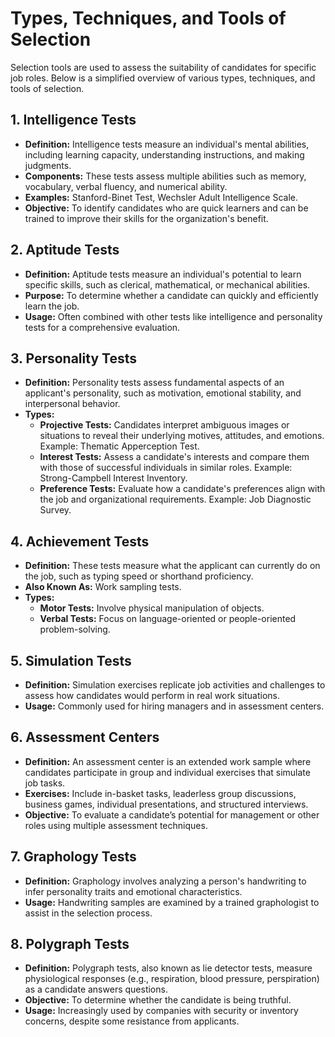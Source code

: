 # Types, Techniques, and Tools of Selection

Selection tools are used to assess the suitability of candidates for specific job roles. Below is a simplified overview of various types, techniques, and tools of selection.

## 1. Intelligence Tests

- **Definition:** Intelligence tests measure an individual's mental abilities, including learning capacity, understanding instructions, and making judgments.
- **Components:** These tests assess multiple abilities such as memory, vocabulary, verbal fluency, and numerical ability.
- **Examples:** Stanford-Binet Test, Wechsler Adult Intelligence Scale.
- **Objective:** To identify candidates who are quick learners and can be trained to improve their skills for the organization's benefit.

## 2. Aptitude Tests

- **Definition:** Aptitude tests measure an individual's potential to learn specific skills, such as clerical, mathematical, or mechanical abilities.
- **Purpose:** To determine whether a candidate can quickly and efficiently learn the job.
- **Usage:** Often combined with other tests like intelligence and personality tests for a comprehensive evaluation.

## 3. Personality Tests

- **Definition:** Personality tests assess fundamental aspects of an applicant's personality, such as motivation, emotional stability, and interpersonal behavior.
- **Types:**
  - **Projective Tests:** Candidates interpret ambiguous images or situations to reveal their underlying motives, attitudes, and emotions. Example: Thematic Apperception Test.
  - **Interest Tests:** Assess a candidate's interests and compare them with those of successful individuals in similar roles. Example: Strong-Campbell Interest Inventory.
  - **Preference Tests:** Evaluate how a candidate's preferences align with the job and organizational requirements. Example: Job Diagnostic Survey.

## 4. Achievement Tests

- **Definition:** These tests measure what the applicant can currently do on the job, such as typing speed or shorthand proficiency.
- **Also Known As:** Work sampling tests.
- **Types:**
  - **Motor Tests:** Involve physical manipulation of objects.
  - **Verbal Tests:** Focus on language-oriented or people-oriented problem-solving.

## 5. Simulation Tests

- **Definition:** Simulation exercises replicate job activities and challenges to assess how candidates would perform in real work situations.
- **Usage:** Commonly used for hiring managers and in assessment centers.

## 6. Assessment Centers

- **Definition:** An assessment center is an extended work sample where candidates participate in group and individual exercises that simulate job tasks.
- **Exercises:** Include in-basket tasks, leaderless group discussions, business games, individual presentations, and structured interviews.
- **Objective:** To evaluate a candidate’s potential for management or other roles using multiple assessment techniques.

## 7. Graphology Tests

- **Definition:** Graphology involves analyzing a person's handwriting to infer personality traits and emotional characteristics.
- **Usage:** Handwriting samples are examined by a trained graphologist to assist in the selection process.

## 8. Polygraph Tests

- **Definition:** Polygraph tests, also known as lie detector tests, measure physiological responses (e.g., respiration, blood pressure, perspiration) as a candidate answers questions.
- **Objective:** To determine whether the candidate is being truthful.
- **Usage:** Increasingly used by companies with security or inventory concerns, despite some resistance from applicants.


